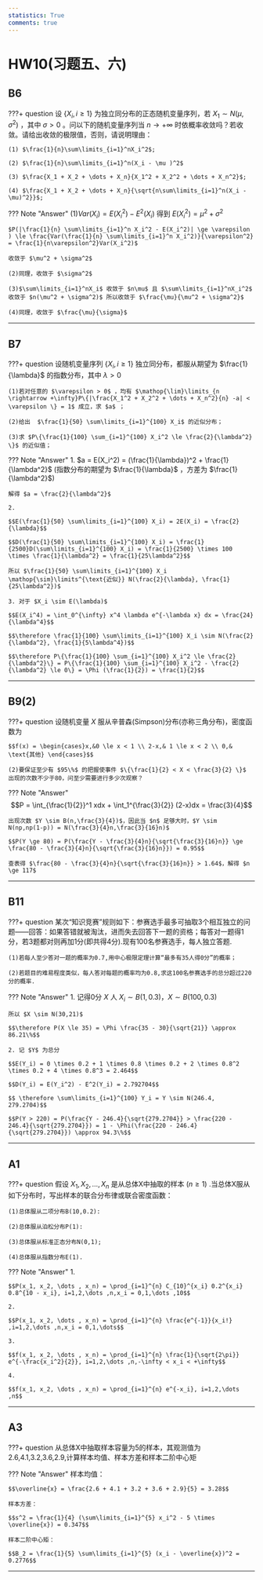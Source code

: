 ```yaml
---
statistics: True
comments: true
---
```


# HW10(习题五、六)

## B6

???+ question
    设 $\{X_i,i \ge 1\}$ 为独立同分布的正态随机变量序列，若 $X_1 \sim N(\mu , \sigma^2)$ ，其中 $\sigma > 0$ 。问以下的随机变量序列当 $n \rightarrow +\infty$ 时依概率收敛吗？若收敛。请给出收敛的极限值，否则，请说明理由：

    (1) $\frac{1}{n}\sum\limits_{i=1}^nX_i^2$;

    (2) $\frac{1}{n}\sum\limits_{i=1}^n(X_i - \mu )^2$

    (3) $\frac{X_1 + X_2 + \dots + X_n}{X_1^2 + X_2^2 + \dots + X_n^2}$;

    (4) $\frac{X_1 + X_2 + \dots + X_n}{\sqrt{n\sum\limits_{i=1}^n(X_i - \mu)^2}}$;

??? Note "Answer"
    (1)$Var(X_i) = E(X_i^2) - E^2(X_i)$ 得到 $E(X_i^2) = \mu^2 + \sigma^2$

    $P(|\frac{1}{n} \sum\limits_{i=1}^n X_i^2 - E(X_i^2)| \ge \varepsilon ) \le \frac{Var(\frac{1}{n} \sum\limits_{i=1}^n X_i^2)}{\varepsilon^2} = \frac{1}{n\varepsilon^2}Var(X_i^2)$

    收敛于 $\mu^2 + \sigma^2$

    (2)同理，收敛于 $\sigma^2$

    (3)$\sum\limits_{i=1}^nX_i$ 收敛于 $n\mu$ 且 $\sum\limits_{i=1}^nX_i^2$ 收敛于 $n(\mu^2 + \sigma^2)$ 所以收敛于 $\frac{\mu}{\mu^2 + \sigma^2}$

    (4)同理，收敛于 $\frac{\mu}{\sigma}$

---

## B7

???+ question
    设随机变量序列 $\{X_i,i \ge 1\}$ 独立同分布，都服从期望为 $\frac{1}{\lambda}$ 的指数分布，其中 $\lambda > 0$

    (1)若对任意的 $\varepsilon > 0$ ，均有 $\mathop{\lim}\limits_{n \rightarrow +\infty}P\{|\frac{X_1^2 + X_2^2 + \dots + X_n^2}{n} -a| < \varepsilon \} = 1$ 成立，求 $a$ ；

    (2)给出  $\frac{1}{50} \sum\limits_{i=1}^{100} X_i$ 的近似分布；

    (3)求 $P\{\frac{1}{100} \sum_{i=1}^{100} X_i^2 \le \frac{2}{\lambda^2} \}$ 的近似值；

??? Note "Answer"
    1. $a = E(X_i^2) = (\frac{1}{\lambda})^2 + \frac{1}{\lambda^2}$ (指数分布的期望为 $\frac{1}{\lambda}$ ，方差为 $\frac{1}{\lambda^2}$)

    解得 $a = \frac{2}{\lambda^2}$

    2. 
    
    $$E(\frac{1}{50} \sum\limits_{i=1}^{100} X_i) = 2E(X_i) = \frac{2}{\lambda}$$

    $$D(\frac{1}{50} \sum\limits_{i=1}^{100} X_i) = \frac{1}{2500}D(\sum\limits_{i=1}^{100} X_i) = \frac{1}{2500} \times 100 \times \frac{1}{\lambda^2} = \frac{1}{25\lambda^2}$$

    所以 $\frac{1}{50} \sum\limits_{i=1}^{100} X_i \mathop{\sim}\limits^{\text{近似}} N(\frac{2}{\lambda}, \frac{1}{25\lambda^2})$

    3. 对于 $X_i \sim E(\lambda)$

    $$E(X_i^4) = \int_0^{\infty} x^4 \lambda e^{-\lambda x} dx = \frac{24}{\lambda^4}$$

    $$\therefore \frac{1}{100} \sum\limits_{i=1}^{100} X_i \sim N(\frac{2}{\lambda^2}, \frac{1}{5\lambda^4})$$

    $$\therefore P\{\frac{1}{100} \sum_{i=1}^{100} X_i^2 \le \frac{2}{\lambda^2}\} = P\{\frac{1}{100} \sum_{i=1}^{100} X_i^2 - \frac{2}{\lambda^2} \le 0\} = \Phi (\frac{1}{2}) = \frac{1}{2}$$

---

## B9(2)

???+ question
    设随机变量 $X$ 服从辛普森(Simpson)分布(亦称三角分布)，密度函数为

    $$f(x) = \begin{cases}x,&0 \le x < 1 \\ 2-x,& 1 \le x < 2 \\ 0,& \text{其他} \end{cases}$$

    (2)要保证至少有 $95\%$ 的把握使事件 $\{\frac{1}{2} < X < \frac{3}{2} \}$ 出现的次数不少于80，问至少需要进行多少次观察？

??? Note "Answer"
    $$P = \int_{\frac{1}{2}}^1 xdx + \int_1^{\frac{3}{2}} (2-x)dx = \frac{3}{4}$$

    出现次数 $Y \sim B(n,\frac{3}{4})$，因此当 $n$ 足够大时，$Y \sim N(np,np(1-p)) = N(\frac{3}{4}n,\frac{3}{16}n)$

    $$P(Y \ge 80) = P(\frac{Y - \frac{3}{4}n}{\sqrt{\frac{3}{16}n}} \ge \frac{80 - \frac{3}{4}n}{\sqrt{\frac{3}{16}n}}) = 0.95$$

    查表得 $\frac{80 - \frac{3}{4}n}{\sqrt{\frac{3}{16}n}} > 1.64$，解得 $n \ge 117$

---

## B11

???+ question
    某次“知识竞赛”规则如下：参赛选手最多可抽取3个相互独立的问题——回答：如果答错就被淘汰，进而失去回答下一题的资格；每答对一题得1分，若3题都对则再加1分(即共得4分).现有100名参赛选手，每人独立答题.
    
    (1)若每人至少答对一题的概率为0.7,用中心极限定理计算“最多有35人得0分”的概率；
    
    (2)若题目的难易程度类似，每人答对每题的概率均为0.8,求这100名参赛选手的总分超过220分的概率.

??? Note "Answer"
    1. 记得0分 $X$ 人 $X_i \sim B(1,0.3)$，$X \sim B(100,0.3)$

    所以 $X \sim N(30,21)$

    $$\therefore P(X \le 35) = \Phi \frac{35 - 30}{\sqrt{21}} \approx 86.21\%$$

    2. 记 $Y$ 为总分
    
    $$E(Y_i) = 0 \times 0.2 + 1 \times 0.8 \times 0.2 + 2 \times 0.8^2 \times 0.2 + 4 \times 0.8^3 = 2.464$$

    $$D(Y_i) = E(Y_i^2) - E^2(Y_i) = 2.792704$$

    $$ \therefore \sum\limits_{i=1}^{100} Y_i = Y \sim N(246.4, 279.2704)$$

    $$P(Y > 220) = P(\frac{Y - 246.4}{\sqrt{279.2704}} > \frac{220 - 246.4}{\sqrt{279.2704}}) = 1 - \Phi(\frac{220 - 246.4}{\sqrt{279.2704}}) \approx 94.3\%$$


---

## A1

???+ question
    假设 $X_1, X_2, \dots , X_n$ 是从总体X中抽取的样本 $(n \ge 1)$ .当总体X服从如下分布时，写出样本的联合分布律或联合密度函数：

    (1)总体服从二项分布B(10,0.2):

    (2)总体服从泊松分布P(1):

    (3)总体服从标准正态分布N(0,1);

    (4)总体服从指数分布E(1).

??? Note "Answer"
    1. 

    $$P(x_1, x_2, \dots , x_n) = \prod_{i=1}^{n} C_{10}^{x_i} 0.2^{x_i} 0.8^{10 - x_i}, i=1,2,\dots ,n,x_i = 0,1,\dots ,10$$

    2. 

    $$P(x_1, x_2, \dots , x_n) = \prod_{i=1}^{n} \frac{e^{-1}}{x_i!} ,i=1,2,\dots ,n,x_i = 0,1,\dots$$

    3.

    $$f(x_1, x_2, \dots , x_n) = \prod_{i=1}^{n} \frac{1}{\sqrt{2\pi}} e^{-\frac{x_i^2}{2}}, i=1,2,\dots ,n,-\infty < x_i < +\infty$$

    4.

    $$f(x_1, x_2, \dots , x_n) = \prod_{i=1}^{n} e^{-x_i}, i=1,2,\dots ,n$$

---

## A3

???+ question
    从总体X中抽取样本容量为5的样本，其观测值为2.6,4.1,3.2,3.6,2.9,计算样本均值、样本方差和样本二阶中心矩

??? Note "Answer"
    样本均值：

    $$\overline{x} = \frac{2.6 + 4.1 + 3.2 + 3.6 + 2.9}{5} = 3.28$$

    样本方差：

    $$s^2 = \frac{1}{4} (\sum\limits_{i=1}^{5} x_i^2 - 5 \times \overline{x}) = 0.347$$

    样本二阶中心矩：

    $$B_2 = \frac{1}{5} \sum\limits_{i=1}^{5} (x_i - \overline{x})^2 = 0.2776$$

---